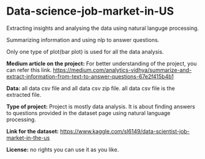# Data-science-job-market-in-US
Extracting insights and analysing the data using natural languge processing.

Summarizing information and using nlp to answer questions.

Only one type of plot(bar plot) is used for all the data analysis.

**Medium article on the project:** For better understanding of the project, you can refer this link. https://medium.com/analytics-vidhya/summarize-and-extract-information-from-text-to-answer-questions-67e2f415b4b1

**Data:** all data csv file and all data csv zip file. all data csv file is the extracted file.

**Type of project:** Project is mostly data analysis. It is about finding answers to questions provided in the dataset page using natural language processing.

**Link for the dataset:** https://www.kaggle.com/sl6149/data-scientist-job-market-in-the-us

**License:** no rights you can use it as you like.
